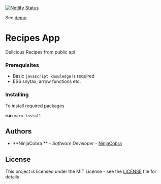 [![Netlify Status](https://api.netlify.com/api/v1/badges/1831b76f-8d35-492e-9506-ff67cf580ea6/deploy-status)](https://app.netlify.com/sites/NinjaCobra-react-calculator/deploys)

 See [demo](https://NinjaCobra-react-calculator.netlify.com/)

# Recipes App

Delicious Recipes from public api

### Prerequisites

- Basic `javascript knowledge` is required
- ES6 snytax, arrow functions etc.

### Installing

To install required packages 

**run** `yarn install`

## Authors

* **NinjaCobra ** - *Software Developer* - [NinjaCobra](https://github.com/NinjaCobra)

## License

This project is licensed under the MIT License - see the [LICENSE](LICENSE) file for details
